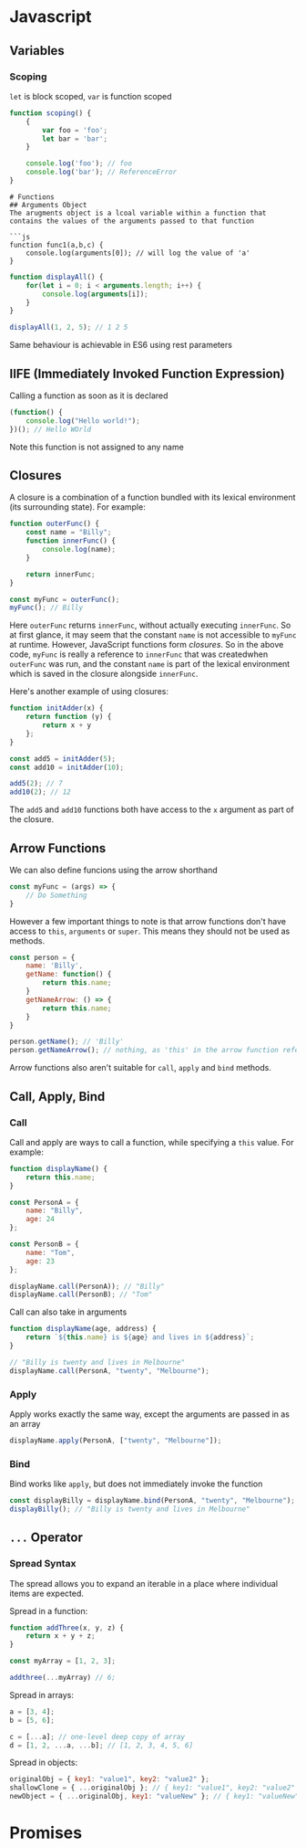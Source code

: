 # Javascript

## Variables
### Scoping
`let` is block scoped, `var` is function scoped
```js
function scoping() {
    {
        var foo = 'foo';
        let bar = 'bar';
    }

    console.log('foo'); // foo
    console.log('bar'); // ReferenceError
}
```


```
# Functions
## Arguments Object
The arugments object is a lcoal variable within a function that contains the values of the arguments passed to that function

```js
function func1(a,b,c) {
    console.log(arguments[0]); // will log the value of 'a'
}
```
```js
function displayAll() {
    for(let i = 0; i < arguments.length; i++) {
        console.log(arguments[i]);
    }
}

displayAll(1, 2, 5); // 1 2 5
```
Same behaviour is achievable in ES6 using rest parameters

## IIFE (Immediately Invoked Function Expression)
Calling a function as soon as it is declared
```js
(function() {
    console.log("Hello world!");
})(); // Hello WOrld
```
Note this function is not assigned to any name

## Closures
A closure is a combination of a function bundled with its lexical environment (its surrounding state). For example:

```js
function outerFunc() {
    const name = "Billy";
    function innerFunc() {
        console.log(name);
    }

    return innerFunc;
}

const myFunc = outerFunc();
myFunc(); // Billy
```
Here `outerFunc` returns `innerFunc`, without actually executing `innerFunc`. So at first glance, it may seem that the constant `name` is not accessible to `myFunc` at runtime. However, JavaScript functions form *closures*. So in the above code, `myFunc` is really a reference to `innerFunc` that was createdwhen `outerFunc` was run, and the constant `name` is part of the lexical environment which is saved in the closure alongside `innerFunc`.

Here's another example of using closures:
```js
function initAdder(x) {
    return function (y) {
        return x + y
    };
}

const add5 = initAdder(5);
const add10 = initAdder(10);

add5(2); // 7
add10(2); // 12
```
The `add5` and `add10` functions both have access to the `x` argument as part of the closure.

## Arrow Functions
We can also define funcions using the arrow shorthand
```js
const myFunc = (args) => {
    // Do Something
}
```
However a few important things to note is that arrow functions don't have access to `this`, `arguments` or `super`. This means they should not be used as methods.
```js
const person = {
    name: 'Billy',
    getName: function() {
        return this.name;
    }
    getNameArrow: () => {
        return this.name;
    }
}

person.getName(); // 'Billy'
person.getNameArrow(); // nothing, as 'this' in the arrow function refers to the global window
```
Arrow functions also aren't suitable for `call`, `apply` and `bind` methods.

## Call, Apply, Bind
### Call
Call and apply are ways to call a function, while specifying a `this` value. For example:
```js
function displayName() {
    return this.name;
}

const PersonA = {
    name: "Billy",
    age: 24
};

const PersonB = {
    name: "Tom",
    age: 23
};

displayName.call(PersonA)); // "Billy"
displayName.call(PersonB); // "Tom"
```

Call can also take in arguments
```js
function displayName(age, address) {
    return `${this.name} is ${age} and lives in ${address}`;
}

// "Billy is twenty and lives in Melbourne"
displayName.call(PersonA, "twenty", "Melbourne");
```
### Apply
Apply works exactly the same way, except the arguments are passed in as an array
```js
displayName.apply(PersonA, ["twenty", "Melbourne"]);
```

### Bind
Bind works like `apply`, but does not immediately invoke the function
```js
const displayBilly = displayName.bind(PersonA, "twenty", "Melbourne");
displayBilly(); // "Billy is twenty and lives in Melbourne"
```

## `...` Operator
### Spread Syntax
The spread allows you to expand an iterable in a place where individual items are expected. 

Spread in a function:
```js
function addThree(x, y, z) {
    return x + y + z;
}

const myArray = [1, 2, 3];

addthree(...myArray) // 6;
```

Spread in arrays:
```js
a = [3, 4];
b = [5, 6];

c = [...a]; // one-level deep copy of array
d = [1, 2, ...a, ...b]; // [1, 2, 3, 4, 5, 6]
```

Spread in objects:
```js
originalObj = { key1: "value1", key2: "value2" };
shallowClone = { ...originalObj }; // { key1: "value1", key2: "value2" };
newObject = { ...originalObj, key1: "valueNew" }; // { key1: "valueNew", key2: "value2" };
```

# Promises
